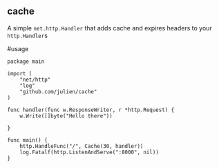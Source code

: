 cache
-----

A simple `net.http.Handler` that adds cache and expires  headers to your `http.Handler`s


#usage
```
package main

import (
    "net/http"
    "log"
    "github.com/julien/cache"
)

func handler(func w.ResponseWriter, r *http.Request) {
    w.Write([]byte("Hello there"))

}

func main() {
    http.HandleFunc("/", Cache(30, handler))
    log.Fatalf(http.ListenAndServe(":8000", nil))
}
```

